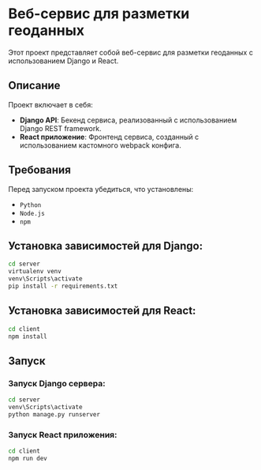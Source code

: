 # Веб-сервис для разметки геоданных

Этот проект представляет собой веб-сервис для разметки геоданных с использованием Django и React.

## Описание

Проект включает в себя:

- **Django API**: Бекенд сервиса, реализованный с использованием Django REST framework.
- **React приложение**: Фронтенд сервиса, созданный с использованием кастомного webpack конфига.

## Требования

Перед запуском проекта убедиться, что установлены:

- `Python`
- `Node.js`
- `npm`

## Установка зависимостей для Django:

```bash
cd server
virtualenv venv
venv\Scripts\activate
pip install -r requirements.txt
```
## Установка зависимостей для React:

```bash
cd client
npm install
```

## Запуск

### Запуск Django сервера:

```bash
cd server
venv\Scripts\activate
python manage.py runserver
```

### Запуск React приложения:

```bash
cd client
npm run dev
```